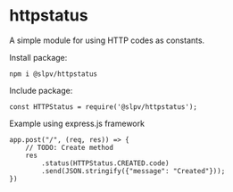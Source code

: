 # httpstatus
A simple module for using HTTP codes as constants.

Install package: 

`npm i @slpv/httpstatus`

Include package:
 
`const HTTPStatus = require('@slpv/httpstatus');`

Example using express.js framework

```
app.post("/", (req, res)) => {
    // TODO: Create method
    res
        .status(HTTPStatus.CREATED.code)
        .send(JSON.stringify({"message": "Created"}));
})
```
